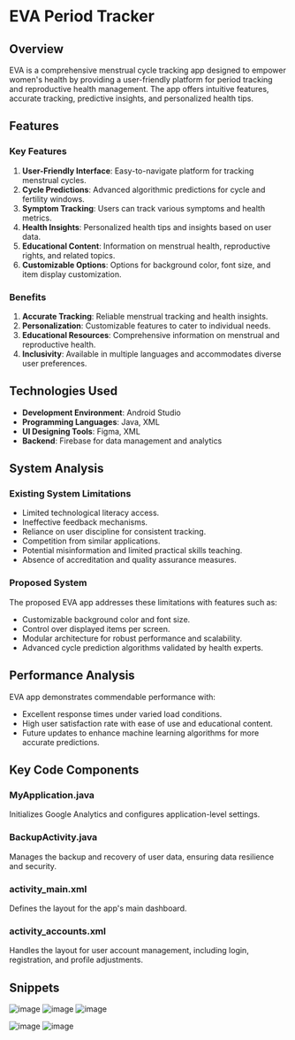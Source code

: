 # EVA Period Tracker

## Overview

EVA is a comprehensive menstrual cycle tracking app designed to empower women's health by providing a user-friendly platform for period tracking and reproductive health management. The app offers intuitive features, accurate tracking, predictive insights, and personalized health tips.

## Features

### Key Features

1. **User-Friendly Interface**: Easy-to-navigate platform for tracking menstrual cycles.
2. **Cycle Predictions**: Advanced algorithmic predictions for cycle and fertility windows.
3. **Symptom Tracking**: Users can track various symptoms and health metrics.
4. **Health Insights**: Personalized health tips and insights based on user data.
5. **Educational Content**: Information on menstrual health, reproductive rights, and related topics.
6. **Customizable Options**: Options for background color, font size, and item display customization.

### Benefits

1. **Accurate Tracking**: Reliable menstrual tracking and health insights.
2. **Personalization**: Customizable features to cater to individual needs.
3. **Educational Resources**: Comprehensive information on menstrual and reproductive health.
4. **Inclusivity**: Available in multiple languages and accommodates diverse user preferences.

## Technologies Used

- **Development Environment**: Android Studio
- **Programming Languages**: Java, XML
- **UI Designing Tools**: Figma, XML
- **Backend**: Firebase for data management and analytics

## System Analysis

### Existing System Limitations

- Limited technological literacy access.
- Ineffective feedback mechanisms.
- Reliance on user discipline for consistent tracking.
- Competition from similar applications.
- Potential misinformation and limited practical skills teaching.
- Absence of accreditation and quality assurance measures.

### Proposed System

The proposed EVA app addresses these limitations with features such as:

- Customizable background color and font size.
- Control over displayed items per screen.
- Modular architecture for robust performance and scalability.
- Advanced cycle prediction algorithms validated by health experts.

## Performance Analysis

EVA app demonstrates commendable performance with:

- Excellent response times under varied load conditions.
- High user satisfaction rate with ease of use and educational content.
- Future updates to enhance machine learning algorithms for more accurate predictions.

## Key Code Components

### MyApplication.java
Initializes Google Analytics and configures application-level settings.

### BackupActivity.java
Manages the backup and recovery of user data, ensuring data resilience and security.

### activity_main.xml
Defines the layout for the app's main dashboard.

### activity_accounts.xml
Handles the layout for user account management, including login, registration, and profile adjustments.

## Snippets
![image](https://github.com/Harshit-Dhundale/Eva-Period-Tracker-App/assets/120770433/176a344a-fd31-4e10-8732-431384e73e3f)     ![image](https://github.com/Harshit-Dhundale/Eva-Period-Tracker-App/assets/120770433/363bf28f-fe27-4e31-b396-a64c1ce14a1f)    ![image](https://github.com/Harshit-Dhundale/Eva-Period-Tracker-App/assets/120770433/324a83df-b21b-4cf6-95e3-923cea4efb06) 

![image](https://github.com/Harshit-Dhundale/Eva-Period-Tracker-App/assets/120770433/97a1c813-6a5e-4c95-92fc-54a6ab46fde2)    ![image](https://github.com/Harshit-Dhundale/Eva-Period-Tracker-App/assets/120770433/851fc5a0-771c-445c-b485-4ed791f3ab25)
